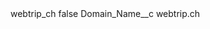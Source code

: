 <?xml version="1.0" encoding="UTF-8"?>
<CustomMetadata xmlns="http://soap.sforce.com/2006/04/metadata" xmlns:xsi="http://www.w3.org/2001/XMLSchema-instance" xmlns:xsd="http://www.w3.org/2001/XMLSchema">
    <label>webtrip_ch</label>
    <protected>false</protected>
    <values>
        <field>Domain_Name__c</field>
        <value xsi:type="xsd:string">webtrip.ch</value>
    </values>
</CustomMetadata>
